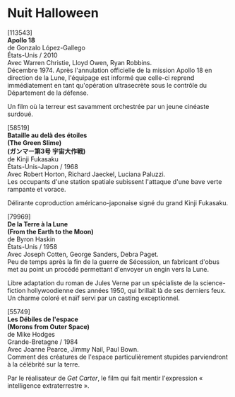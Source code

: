# Nuit Halloween

[113543]  
**Apollo 18**  
de Gonzalo López-Gallego  
États-Unis / 2010  
Avec Warren Christie, Lloyd Owen, Ryan Robbins.  
Décembre 1974. Après l'annulation officielle de la mission Apollo 18 en direction de la Lune, l'équipage est informé que celle-ci reprend immédiatement en tant qu'opération ultrasecrète sous le contrôle du Département de la défense.

Un film où la terreur est savamment orchestrée par un jeune cinéaste surdoué.

[58519]  
**Bataille au delà des étoiles**  
**(The Green Slime)**  
**(ガンマー第3号 宇宙大作戦)**  
de Kinji Fukasaku  
États-Unis-Japon / 1968  
Avec Robert Horton, Richard Jaeckel, Luciana Paluzzi.  
Les occupants d'une station spatiale subissent l'attaque d'une bave verte rampante et vorace.

Délirante coproduction américano-japonaise signé du grand Kinji Fukasaku.

[79969]  
**De la Terre à la Lune**  
**(From the Earth to the Moon)**  
de Byron Haskin  
États-Unis / 1958  
Avec Joseph Cotten, George Sanders, Debra Paget.  
Peu de temps après la fin de la guerre de Sécession, un fabricant d'obus met au point un procédé permettant d'envoyer un engin vers la Lune.

Libre adaptation du roman de Jules Verne par un spécialiste de la science-fiction hollywoodienne des années 1950, qui brillait là de ses derniers feux. Un charme coloré et naïf servi par un casting exceptionnel.

[55749]  
**Les Débiles de l'espace**  
**(Morons from Outer Space)**  
de Mike Hodges  
Grande-Bretagne / 1984  
Avec Joanne Pearce, Jimmy Nail, Paul Bown.  
Comment des créatures de l'espace particulièrement stupides parviendront à la célébrité sur la terre.

Par le réalisateur de _Get Carter_, le film qui fait mentir l'expression « intelligence extraterrestre ».

